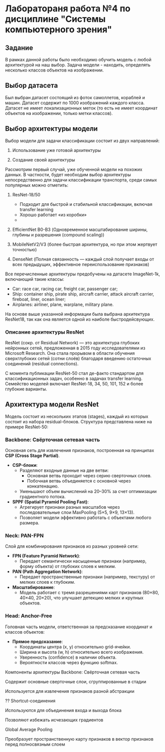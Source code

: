 # **Лаборатораня работа №4 по дисциплине "Системы компьютерного зрения"**

## Задание
В рамках данной работы было необходимо обучить модель с любой архитектурой на наш выбор. Задача модели - находить, определять несколько классов объектов на изображении.


## Выбор датасета 
Был выбран датасет состоящий из фоток самоллетов, кораблей и машин. Датасет содержит по 1000 изображений каждого класса. Датасет не имеет локализационных меток (то есть не имеет координат объектов на изображении, только метки классов).

## Выбор архитектуры модели
Выбор модели для задачи классификации состоит из двух направлений:

1) Использование уже готовой архитектуры

2) Создание своей архитектуры

Рассмотрим первый случай, уже обученной модели на похожих данных. В частности, будет необходим выбор архитектуры непосредственно для задачи классификации транспорта, среди самых популярных можно отметить:

1) ResNet-18/50
    - Подходит для быстрой и стабильной классификации, включая transfer learning
    - Хорошо работает «из коробки»
    - 

2) EfficientNet B0-B3 (Одновременное масштабирование ширины, глубины и разрешения (compound scaling))

3) MobileNetV2/V3 (более быстрая архитектура, но при этом жертвует точностью)

4) DenseNet (Полная связанность — каждый слой получает входы от всех предыдущих, эффективное переиспользование признаков)

Все перечисленные архитектуры предобучены на датасете ImageNet-1k, включающий такие классы:
- Car: race car, racing car, freight car, passenger car;
- Ship: container ship, pirate ship, aircraft carrier, attack aircraft carrier, fireboat, liner, ocean liner;
- Airplanes: airliner, plane, warplane, military plane.


На основе выше указанной информации была выбрана архитектура ResNet18, так как она является одной из наиболе быстродейсвующих.

### Описание архитектуры ResNet
ResNet (сокр. от Residual Network) — это архитектура глубоких нейронных сетей, предложенная в 2015 году исследователями из Microsoft Research. Она стала прорывом в области обучения сверхглубоких сетей (сотни слоёв) благодаря введению остаточных соединений (residual connections).

С момента публикации ResNet-50 стал де-факто стандартом для классификационных задач, особенно в задачах transfer learning. Семейство моделей включает ResNet-18, 34, 50, 101, 152 и более глубокие варианты.

## Архитектура модели ResNet
Модель состоит из нескольких этапов (stages), каждый из которых состоит из набора residual-блоков. Структура представлена ниже на примере ResNet-50:
### Backbone: Свёрточная сетевая часть 
Основная сеть для извлечения признаков, построенная на принципах **CSP (Cross Stage Partial)**.  
- **CSP-блоки**:  
  - Разделяют входные данные на две ветви:  
    - Основная ветвь проходит через серию сверточных слоев.  
    - Побочная ветвь объединяется с основной через конкатенацию.  
  - Уменьшают объем вычислений на 20–30% за счет оптимизации градиентного потока.  
- **SPPF (Spatial Pyramid Pooling Fast)**:  
  - Агрегирует признаки разных масштабов через последовательные слои MaxPooling (5×5, 9×9, 13×13).  
  - Позволяет модели эффективно работать с объектами любого размера.  

### Neck: PAN-FPN  
Слой для комбинирования признаков из разных уровней сети:  
- **FPN (Feature Pyramid Network)**:  
  - Передает семантически насыщенные признаки (например, форму объекта) от глубоких слоев к мелким.  
- **PAN (Path Aggregation Network)**:  
  - Передает пространственные признаки (например, текстуру) от мелких слоев к глубоким.  
- **Масштабирование**:  
  - Модель работает с тремя разрешениями карт признаков (80×80, 40×40, 20×20), что улучшает детекцию мелких и крупных объектов.  

### Head: Anchor-Free  
Головная часть модели, ответственная за предсказание координат и классов объектов:  
- **Прямое предсказание**:  
  - Координаты центра (x, y) относительно grid-ячейки.  
  - Ширина и высота (w, h) относительно всего изображения.  
  - Уверенность (confidence) в наличии объекта.  
  - Вероятности классов через функцию softmax.  

Компоненты архитектуры
 Backbone: Свёрточная сетевая часть

Содержит основные сверточные слои, сгруппированные в стадии

Используется для извлечения признаков разной абстракции

?? Shortcut-соединения

Используются для объединения входа и выхода блока

Позволяют избежать исчезающих градиентов

Global Average Pooling

Преобразует пространственную карту признаков в вектор признаков перед полносвязным слоем
